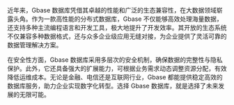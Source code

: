 近年来，Gbase 数据库凭借其卓越的性能和广泛的生态兼容性，在大数据领域崭露头角。作为一款高性能的分布式数据库，Gbase 不仅能够高效处理海量数据，还支持多种主流编程语言和开发工具，极大地提升了开发效率。其开放的生态系统不仅兼容多种数据格式，还与众多企业级应用无缝对接，为企业提供了灵活可靠的数据管理解决方案。

在安全性方面，Gbase 数据库采用多层次的安全机制，确保数据的完整性与隐私保护。此外，它还具备强大的扩展能力，可根据业务需求动态调整资源分配，有效降低运维成本。无论是金融、电信还是互联网行业，Gbase 都能提供稳定高效的数据库服务，助力企业实现数字化转型。选择 Gbase 数据库，就是选择了未来发展的无限可能。